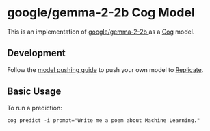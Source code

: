 # google/gemma-2-2b Cog Model

This is an implementation of [google/gemma-2-2b ](https://huggingface.co/google/gemma-2-2b) as a [Cog](https://github.com/replicate/cog) model.

## Development

Follow the [model pushing guide](https://replicate.com/docs/guides/push-a-model) to push your own model to [Replicate](https://replicate.com).

## Basic Usage

To run a prediction:

    cog predict -i prompt="Write me a poem about Machine Learning."